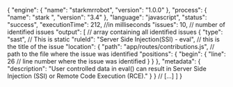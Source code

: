 {
  "engine": {
    "name": "starkmrrobot",
    "version": "1.0.0"
  },
  "process": {
    "name": "stark ",
    "version": "3.4"
  },
  "language": "javascript",
  "status": "success",
  "executionTime": 212, //in milliseconds
  "issues": 10, // number of identified issues
  "output": [
    // array containing all identified issues
    {
      "type": "sast", // This is static
      "ruleId": "Server Side Injection(SSI) - eval", // this is the title of the issue
      "location": {
        "path": "app/routes/contributions.js", // path to the file where the issue was identified
        "positions": {
          "begin": {
            "line": 26 // line number where the issue was identified
          }
        }
      },
      "metadata": {
        "description": "User controlled data in eval() can result in Server Side Injection (SSI) or Remote Code Execution (RCE)."
      }
    } // [...]
  ]
}